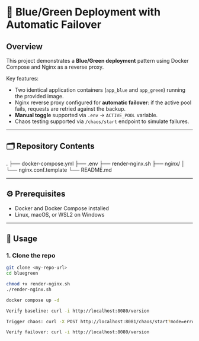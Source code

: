 # 📘 Blue/Green Deployment with Automatic Failover

## Overview
This project demonstrates a **Blue/Green deployment** pattern using Docker Compose and Nginx as a reverse proxy.

Key features:
- Two identical application containers (`app_blue` and `app_green`) running the provided image.
- Nginx reverse proxy configured for **automatic failover**: if the active pool fails, requests are retried against the backup.
- **Manual toggle** supported via `.env` → `ACTIVE_POOL` variable.
- Chaos testing supported via `/chaos/start` endpoint to simulate failures.

---

## 🗂️ Repository Contents

.
├── docker-compose.yml
├── .env
├── render-nginx.sh
├── nginx/ 
    │   
    └── nginx.conf.template 
└── README.md


---

## ⚙️ Prerequisites
- Docker and Docker Compose installed  
- Linux, macOS, or WSL2 on Windows  

---

## 🚀 Usage

### 1. Clone the repo
```bash
git clone <my-repo-url>
cd bluegreen

chmod +x render-nginx.sh
./render-nginx.sh

docker compose up -d

Verify baseline: curl -i http://localhost:8080/version

Trigger chaos: curl -X POST http://localhost:8081/chaos/start?mode=error

Verify failover: curl -i http://localhost:8080/version

